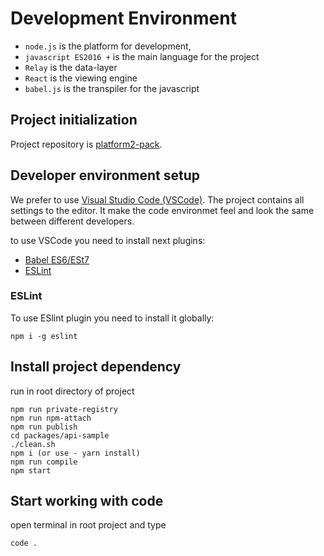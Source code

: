 # Development Environment

* `node.js` is the platform for development,
* `javascript ES2016 +` is the main language for the project
* `Relay` is the data-layer
* `React` is the viewing engine
* `babel.js` is the transpiler for the javascript

##  Project initialization

Project repository is [platform2-pack](http://gitlab.pfrus.com/vedmalex/platform2-pack.git).

## Developer environment setup

We prefer to use [Visual Studio Code (VSCode)](https://code.visualstudio.com/). The project contains all settings to the editor. It make the code environmet feel and look the same between different developers.

to use VSCode you need to install next plugins:

* [Babel ES6/ESt7](https://marketplace.visualstudio.com/items?itemName=dzannotti.vscode-babel-coloring)
* [ESLint](https://marketplace.visualstudio.com/items?itemName=dbaeumer.vscode-eslint)

### ESLint

To use ESlint plugin you need to install it globally:

```
npm i -g eslint
```

## Install project dependency

run in root directory of project

```
npm run private-registry
npm run npm-attach
npm run publish
cd packages/api-sample
./clean.sh
npm i (or use - yarn install)
npm run compile
npm start
```

## Start working with code

open terminal in root project and type

```bash 
code .
```




